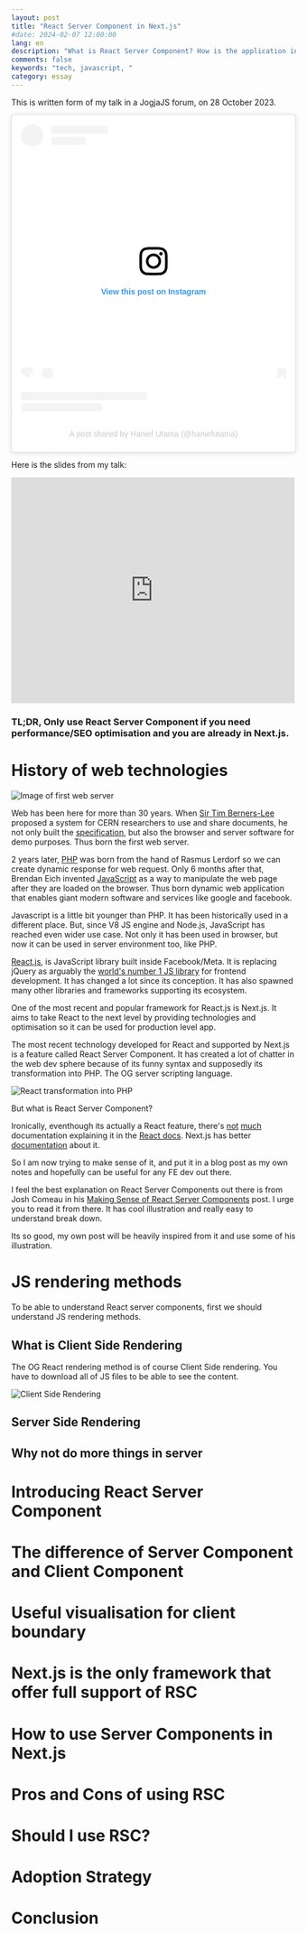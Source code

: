 ```yaml
---
layout: post
title: "React Server Component in Next.js"
#date: 2024-02-07 12:00:00
lang: en
description: "What is React Server Component? How is the application in Next.js?"
comments: false
keywords: "tech, javascript, "
category: essay
---
```


This is written form of my talk in a JogjaJS forum, on 28 October 2023.

<blockquote class="instagram-media" data-instgrm-captioned data-instgrm-permalink="https://www.instagram.com/p/Cy9oCyhS3eL/?utm_source=ig_embed&amp;utm_campaign=loading" data-instgrm-version="14" style=" background:#FFF; border:0; border-radius:3px; box-shadow:0 0 1px 0 rgba(0,0,0,0.5),0 1px 10px 0 rgba(0,0,0,0.15); margin: 1px; max-width:540px; min-width:326px; padding:0; width:99.375%; width:-webkit-calc(100% - 2px); width:calc(100% - 2px);"><div style="padding:16px;"> <a href="https://www.instagram.com/p/Cy9oCyhS3eL/?utm_source=ig_embed&amp;utm_campaign=loading" style=" background:#FFFFFF; line-height:0; padding:0 0; text-align:center; text-decoration:none; width:100%;" target="_blank"> <div style=" display: flex; flex-direction: row; align-items: center;"> <div style="background-color: #F4F4F4; border-radius: 50%; flex-grow: 0; height: 40px; margin-right: 14px; width: 40px;"></div> <div style="display: flex; flex-direction: column; flex-grow: 1; justify-content: center;"> <div style=" background-color: #F4F4F4; border-radius: 4px; flex-grow: 0; height: 14px; margin-bottom: 6px; width: 100px;"></div> <div style=" background-color: #F4F4F4; border-radius: 4px; flex-grow: 0; height: 14px; width: 60px;"></div></div></div><div style="padding: 19% 0;"></div> <div style="display:block; height:50px; margin:0 auto 12px; width:50px;"><svg width="50px" height="50px" viewBox="0 0 60 60" version="1.1" xmlns="https://www.w3.org/2000/svg" xmlns:xlink="https://www.w3.org/1999/xlink"><g stroke="none" stroke-width="1" fill="none" fill-rule="evenodd"><g transform="translate(-511.000000, -20.000000)" fill="#000000"><g><path d="M556.869,30.41 C554.814,30.41 553.148,32.076 553.148,34.131 C553.148,36.186 554.814,37.852 556.869,37.852 C558.924,37.852 560.59,36.186 560.59,34.131 C560.59,32.076 558.924,30.41 556.869,30.41 M541,60.657 C535.114,60.657 530.342,55.887 530.342,50 C530.342,44.114 535.114,39.342 541,39.342 C546.887,39.342 551.658,44.114 551.658,50 C551.658,55.887 546.887,60.657 541,60.657 M541,33.886 C532.1,33.886 524.886,41.1 524.886,50 C524.886,58.899 532.1,66.113 541,66.113 C549.9,66.113 557.115,58.899 557.115,50 C557.115,41.1 549.9,33.886 541,33.886 M565.378,62.101 C565.244,65.022 564.756,66.606 564.346,67.663 C563.803,69.06 563.154,70.057 562.106,71.106 C561.058,72.155 560.06,72.803 558.662,73.347 C557.607,73.757 556.021,74.244 553.102,74.378 C549.944,74.521 548.997,74.552 541,74.552 C533.003,74.552 532.056,74.521 528.898,74.378 C525.979,74.244 524.393,73.757 523.338,73.347 C521.94,72.803 520.942,72.155 519.894,71.106 C518.846,70.057 518.197,69.06 517.654,67.663 C517.244,66.606 516.755,65.022 516.623,62.101 C516.479,58.943 516.448,57.996 516.448,50 C516.448,42.003 516.479,41.056 516.623,37.899 C516.755,34.978 517.244,33.391 517.654,32.338 C518.197,30.938 518.846,29.942 519.894,28.894 C520.942,27.846 521.94,27.196 523.338,26.654 C524.393,26.244 525.979,25.756 528.898,25.623 C532.057,25.479 533.004,25.448 541,25.448 C548.997,25.448 549.943,25.479 553.102,25.623 C556.021,25.756 557.607,26.244 558.662,26.654 C560.06,27.196 561.058,27.846 562.106,28.894 C563.154,29.942 563.803,30.938 564.346,32.338 C564.756,33.391 565.244,34.978 565.378,37.899 C565.522,41.056 565.552,42.003 565.552,50 C565.552,57.996 565.522,58.943 565.378,62.101 M570.82,37.631 C570.674,34.438 570.167,32.258 569.425,30.349 C568.659,28.377 567.633,26.702 565.965,25.035 C564.297,23.368 562.623,22.342 560.652,21.575 C558.743,20.834 556.562,20.326 553.369,20.18 C550.169,20.033 549.148,20 541,20 C532.853,20 531.831,20.033 528.631,20.18 C525.438,20.326 523.257,20.834 521.349,21.575 C519.376,22.342 517.703,23.368 516.035,25.035 C514.368,26.702 513.342,28.377 512.574,30.349 C511.834,32.258 511.326,34.438 511.181,37.631 C511.035,40.831 511,41.851 511,50 C511,58.147 511.035,59.17 511.181,62.369 C511.326,65.562 511.834,67.743 512.574,69.651 C513.342,71.625 514.368,73.296 516.035,74.965 C517.703,76.634 519.376,77.658 521.349,78.425 C523.257,79.167 525.438,79.673 528.631,79.82 C531.831,79.965 532.853,80.001 541,80.001 C549.148,80.001 550.169,79.965 553.369,79.82 C556.562,79.673 558.743,79.167 560.652,78.425 C562.623,77.658 564.297,76.634 565.965,74.965 C567.633,73.296 568.659,71.625 569.425,69.651 C570.167,67.743 570.674,65.562 570.82,62.369 C570.966,59.17 571,58.147 571,50 C571,41.851 570.966,40.831 570.82,37.631"></path></g></g></g></svg></div><div style="padding-top: 8px;"> <div style=" color:#3897f0; font-family:Arial,sans-serif; font-size:14px; font-style:normal; font-weight:550; line-height:18px;">View this post on Instagram</div></div><div style="padding: 12.5% 0;"></div> <div style="display: flex; flex-direction: row; margin-bottom: 14px; align-items: center;"><div> <div style="background-color: #F4F4F4; border-radius: 50%; height: 12.5px; width: 12.5px; transform: translateX(0px) translateY(7px);"></div> <div style="background-color: #F4F4F4; height: 12.5px; transform: rotate(-45deg) translateX(3px) translateY(1px); width: 12.5px; flex-grow: 0; margin-right: 14px; margin-left: 2px;"></div> <div style="background-color: #F4F4F4; border-radius: 50%; height: 12.5px; width: 12.5px; transform: translateX(9px) translateY(-18px);"></div></div><div style="margin-left: 8px;"> <div style=" background-color: #F4F4F4; border-radius: 50%; flex-grow: 0; height: 20px; width: 20px;"></div> <div style=" width: 0; height: 0; border-top: 2px solid transparent; border-left: 6px solid #f4f4f4; border-bottom: 2px solid transparent; transform: translateX(16px) translateY(-4px) rotate(30deg)"></div></div><div style="margin-left: auto;"> <div style=" width: 0px; border-top: 8px solid #F4F4F4; border-right: 8px solid transparent; transform: translateY(16px);"></div> <div style=" background-color: #F4F4F4; flex-grow: 0; height: 12px; width: 16px; transform: translateY(-4px);"></div> <div style=" width: 0; height: 0; border-top: 8px solid #F4F4F4; border-left: 8px solid transparent; transform: translateY(-4px) translateX(8px);"></div></div></div> <div style="display: flex; flex-direction: column; flex-grow: 1; justify-content: center; margin-bottom: 24px;"> <div style=" background-color: #F4F4F4; border-radius: 4px; flex-grow: 0; height: 14px; margin-bottom: 6px; width: 224px;"></div> <div style=" background-color: #F4F4F4; border-radius: 4px; flex-grow: 0; height: 14px; width: 144px;"></div></div></a><p style=" color:#c9c8cd; font-family:Arial,sans-serif; font-size:14px; line-height:17px; margin-bottom:0; margin-top:8px; overflow:hidden; padding:8px 0 7px; text-align:center; text-overflow:ellipsis; white-space:nowrap;"><a href="https://www.instagram.com/p/Cy9oCyhS3eL/?utm_source=ig_embed&amp;utm_campaign=loading" style=" color:#c9c8cd; font-family:Arial,sans-serif; font-size:14px; font-style:normal; font-weight:normal; line-height:17px; text-decoration:none;" target="_blank">A post shared by Hanief Utama (@haniefutama)</a></p></div></blockquote> <script async src="//www.instagram.com/embed.js"></script>

Here is the slides from my talk:

<iframe src="https://www.slideshare.net/slideshow/embed_code/key/mJu6HGvCuJuTlZ?hostedIn=slideshare&page=upload" width="476" height="400" frameborder="0" marginwidth="0" marginheight="0" scrolling="no" style="width:-webkit-calc(100% - 2px); width:calc(100% - 2px);"></iframe>

### TL;DR, Only use React Server Component if you need performance/SEO optimisation and you are already in Next.js.

# History of web technologies

![Image of first web server](/assets/images/First_Web_Server.jpg)

Web has been here for more than 30 years. When [Sir Tim Berners-Lee](https://en.wikipedia.org/wiki/Tim_Berners-Lee) proposed a system for CERN researchers to use and share documents, he not only built the [specification](https://en.wikipedia.org/wiki/HTML), but also the browser and server software for demo purposes. Thus born the first web server.

2 years later, [PHP](https://en.wikipedia.org/wiki/PHP) was born from the hand of Rasmus Lerdorf so we can create dynamic response for web request. Only 6 months after that, Brendan Eich invented [JavaScript](https://en.wikipedia.org/wiki/JavaScript) as a way to manipulate the web page after they are loaded on the browser. Thus born dynamic web application that enables giant modern software and services like google and facebook.

Javascript is a little bit younger than PHP. It has been historically used in a different place. But, since V8 JS engine and Node.js, JavaScript has reached even wider use case. Not only it has been used in browser, but now it can be used in server environment too, like PHP.

[React.js](https://en.wikipedia.org/wiki/React_(JavaScript_library)), is JavaScript library built inside Facebook/Meta. It is replacing jQuery as arguably the [world's number 1 JS library](https://gist.github.com/tkrotoff/b1caa4c3a185629299ec234d2314e190) for frontend development. It has changed a lot since its conception. It has also spawned many other libraries and frameworks supporting its ecosystem. 

One of the most recent and popular framework for React.js is Next.js. It aims to take React to the next level by providing technologies and optimisation so it can be used for production level app. 

The most recent technology developed for React and supported by Next.js is a feature called React Server Component. It has created a lot of chatter in the web dev sphere because of its funny syntax and supposedly its transformation into PHP. The OG server scripting language.

![React transformation into PHP](/assets/images/rsc-2.png)

But what is React Server Component? 

Ironically, eventhough its actually a React feature, there's [not](https://legacy.reactjs.org/blog/2020/12/21/data-fetching-with-react-server-components.html) [much](https://react.dev/reference/react/use-server) documentation explaining it in the [React docs](https://react.dev/blog/2023/03/22/react-labs-what-we-have-been-working-on-march-2023#react-server-components). Next.js has better [documentation](https://nextjs.org/docs/app/building-your-application/rendering) about it.

So I am now trying to make sense of it, and put it in a blog post as my own notes and hopefully can be useful for any FE dev out there.

I feel the best explanation on React Server Components out there is from Josh Comeau in his [Making Sense of React Server Components](https://www.joshwcomeau.com/react/server-components/) post. I urge you to read it from there. It has cool illustration and really easy to understand break down.

Its so good, my own post will be heavily inspired from it and use some of his illustration.

# JS rendering methods

To be able to understand React server components, first we should understand JS rendering methods.

## What is Client Side Rendering

The OG React rendering method is of course Client Side rendering. You have to download all of JS files to be able to see the content.

![Client Side Rendering](/assets/images/rsc-3.png)


## Server Side Rendering

## Why not do more things in server

# Introducing React Server Component

# The difference of Server Component and Client Component

# Useful visualisation for client boundary

# Next.js is the only framework that offer full support of RSC

# How to use Server Components in Next.js

# Pros and Cons of using RSC

# Should I use RSC?

# Adoption Strategy

# Conclusion



